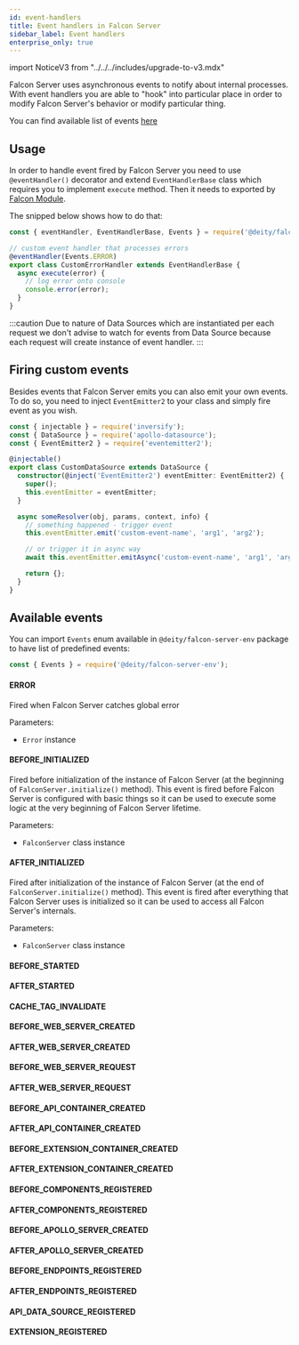 ```yaml
---
id: event-handlers
title: Event handlers in Falcon Server
sidebar_label: Event handlers
enterprise_only: true
---
```

import NoticeV3 from "../../../includes/upgrade-to-v3.mdx"

<NoticeV3 />

Falcon Server uses asynchronous events to notify about internal processes. With event handlers you are able to "hook" into particular place in order to modify Falcon Server's behavior or modify particular thing.

You can find available list of events [here](#available-events)

## Usage

In order to handle event fired by Falcon Server you need to use `@eventHandler()` decorator and extend `EventHandlerBase` class which requires you to implement `execute` method.
Then it needs to exported by [Falcon Module](../about).

The snipped below shows how to do that:

```ts
const { eventHandler, EventHandlerBase, Events } = require('@deity/falcon-server-env');

// custom event handler that processes errors
@eventHandler(Events.ERROR)
export class CustomErrorHandler extends EventHandlerBase {
  async execute(error) {
    // log error onto console
    console.error(error);
  }
}
```

:::caution 
Due to nature of Data Sources which are instantiated per each request we don't advise to watch for events from Data Source because each request will create instance of event handler.
:::

## Firing custom events

Besides events that Falcon Server emits you can also emit your own events. To do so, you need to inject `EventEmitter2` to your class and simply fire event as you wish.

```ts
const { injectable } = require('inversify');
const { DataSource } = require('apollo-datasource');
const { EventEmitter2 } = require('eventemitter2');

@injectable()
export class CustomDataSource extends DataSource {
  constructor(@inject('EventEmitter2') eventEmitter: EventEmitter2) {
    super();
    this.eventEmitter = eventEmitter;
  }

  async someResolver(obj, params, context, info) {
    // something happened - trigger event
    this.eventEmitter.emit('custom-event-name', 'arg1', 'arg2');

    // or trigger it in async way
    await this.eventEmitter.emitAsync('custom-event-name', 'arg1', 'arg2');

    return {};
  }
}
```

## Available events

You can import `Events` enum available in `@deity/falcon-server-env` package to have list of predefined events:

```ts
const { Events } = require('@deity/falcon-server-env');
```

#### ERROR

Fired when Falcon Server catches global error

Parameters:

- `Error` instance

#### BEFORE_INITIALIZED

Fired before initialization of the instance of Falcon Server (at the beginning of `FalconServer.initialize()` method). This event is fired before Falcon Server is configured with basic things so it can be used to execute some logic at the very beginning of Falcon Server lifetime.

Parameters:

- `FalconServer` class instance

#### AFTER_INITIALIZED

Fired after initialization of the instance of Falcon Server (at the end of `FalconServer.initialize()` method). This event is fired after everything that Falcon Server uses is initialized so it can be used to access all Falcon Server's internals.

Parameters:

- `FalconServer` class instance

#### BEFORE_STARTED

#### AFTER_STARTED

#### CACHE_TAG_INVALIDATE

#### BEFORE_WEB_SERVER_CREATED

#### AFTER_WEB_SERVER_CREATED

#### BEFORE_WEB_SERVER_REQUEST

#### AFTER_WEB_SERVER_REQUEST

#### BEFORE_API_CONTAINER_CREATED

#### AFTER_API_CONTAINER_CREATED

#### BEFORE_EXTENSION_CONTAINER_CREATED

#### AFTER_EXTENSION_CONTAINER_CREATED

#### BEFORE_COMPONENTS_REGISTERED

#### AFTER_COMPONENTS_REGISTERED

#### BEFORE_APOLLO_SERVER_CREATED

#### AFTER_APOLLO_SERVER_CREATED

#### BEFORE_ENDPOINTS_REGISTERED

#### AFTER_ENDPOINTS_REGISTERED

#### API_DATA_SOURCE_REGISTERED

#### EXTENSION_REGISTERED
